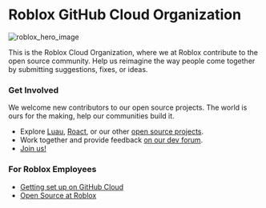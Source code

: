 # Roblox GitHub Cloud Organization

![roblox_hero_image](https://github.com/Roblox/.github/assets/47404136/6ebbf1f8-5ba8-4213-8d11-55c32c737df7)

This is the Roblox Cloud Organization, where we at Roblox contribute to the open source community. Help us reimagine the way people come together by submitting suggestions, fixes, or ideas.

### Get Involved

We welcome new contributors to our open source projects. The world is ours for the making, help our communities build it.

* Explore [Luau](https://github.com/Roblox/luau), [Roact](https://github.com/Roblox/roact), or our other [open source projects](https://github.com/orgs/Roblox/repositories).
* Work together and provide feedback [on our dev forum](https://devforum.roblox.com/).
* [Join us!](https://careers.roblox.com/)

### For Roblox Employees

* [Getting set up on GitHub Cloud](http://go/ghc-access)
* [Open Source at Roblox](http://go/opensource)
